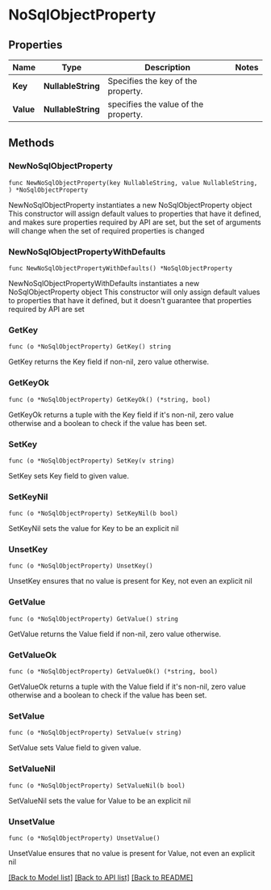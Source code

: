 # NoSqlObjectProperty

## Properties

Name | Type | Description | Notes
------------ | ------------- | ------------- | -------------
**Key** | **NullableString** | Specifies the key of the property. | 
**Value** | **NullableString** | specifies the value of the property. | 

## Methods

### NewNoSqlObjectProperty

`func NewNoSqlObjectProperty(key NullableString, value NullableString, ) *NoSqlObjectProperty`

NewNoSqlObjectProperty instantiates a new NoSqlObjectProperty object
This constructor will assign default values to properties that have it defined,
and makes sure properties required by API are set, but the set of arguments
will change when the set of required properties is changed

### NewNoSqlObjectPropertyWithDefaults

`func NewNoSqlObjectPropertyWithDefaults() *NoSqlObjectProperty`

NewNoSqlObjectPropertyWithDefaults instantiates a new NoSqlObjectProperty object
This constructor will only assign default values to properties that have it defined,
but it doesn't guarantee that properties required by API are set

### GetKey

`func (o *NoSqlObjectProperty) GetKey() string`

GetKey returns the Key field if non-nil, zero value otherwise.

### GetKeyOk

`func (o *NoSqlObjectProperty) GetKeyOk() (*string, bool)`

GetKeyOk returns a tuple with the Key field if it's non-nil, zero value otherwise
and a boolean to check if the value has been set.

### SetKey

`func (o *NoSqlObjectProperty) SetKey(v string)`

SetKey sets Key field to given value.


### SetKeyNil

`func (o *NoSqlObjectProperty) SetKeyNil(b bool)`

 SetKeyNil sets the value for Key to be an explicit nil

### UnsetKey
`func (o *NoSqlObjectProperty) UnsetKey()`

UnsetKey ensures that no value is present for Key, not even an explicit nil
### GetValue

`func (o *NoSqlObjectProperty) GetValue() string`

GetValue returns the Value field if non-nil, zero value otherwise.

### GetValueOk

`func (o *NoSqlObjectProperty) GetValueOk() (*string, bool)`

GetValueOk returns a tuple with the Value field if it's non-nil, zero value otherwise
and a boolean to check if the value has been set.

### SetValue

`func (o *NoSqlObjectProperty) SetValue(v string)`

SetValue sets Value field to given value.


### SetValueNil

`func (o *NoSqlObjectProperty) SetValueNil(b bool)`

 SetValueNil sets the value for Value to be an explicit nil

### UnsetValue
`func (o *NoSqlObjectProperty) UnsetValue()`

UnsetValue ensures that no value is present for Value, not even an explicit nil

[[Back to Model list]](../README.md#documentation-for-models) [[Back to API list]](../README.md#documentation-for-api-endpoints) [[Back to README]](../README.md)


